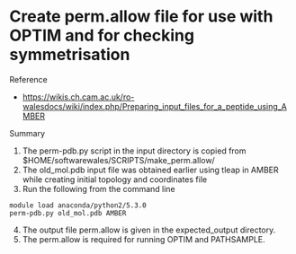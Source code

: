 # Create perm.allow file for use with OPTIM and for checking symmetrisation   

Reference
- https://wikis.ch.cam.ac.uk/ro-walesdocs/wiki/index.php/Preparing_input_files_for_a_peptide_using_AMBER

Summary
1. The perm-pdb.py script in the input directory is copied from $HOME/softwarewales/SCRIPTS/make_perm.allow/
2. The old_mol.pdb input file was obtained earlier using tleap in AMBER while creating initial topology and coordinates file
3. Run the following from the command line
```
module load anaconda/python2/5.3.0
perm-pdb.py old_mol.pdb AMBER
```
4. The output file perm.allow is given in the expected_output directory.
5. The perm.allow is required for running OPTIM and PATHSAMPLE.
